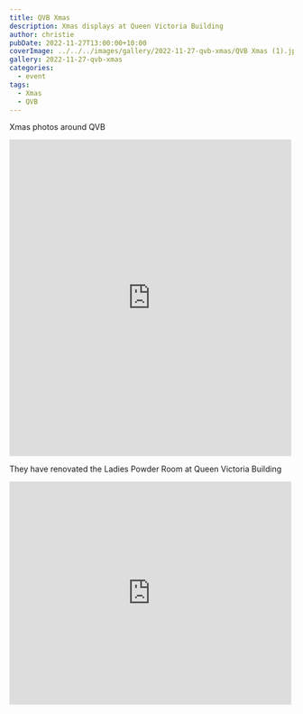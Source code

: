```yaml
---
title: QVB Xmas
description: Xmas displays at Queen Victoria Building
author: christie
pubDate: 2022-11-27T13:00:00+10:00
coverImage: ../../../images/gallery/2022-11-27-qvb-xmas/QVB Xmas (1).jpeg
gallery: 2022-11-27-qvb-xmas
categories:
  - event
tags:
  - Xmas
  - QVB
---
```


Xmas photos around QVB

<iframe src="https://www.facebook.com/plugins/post.php?href=https%3A%2F%2Fwww.facebook.com%2Fchris1.tham%2Fposts%2Fpfbid02vp7fGLYQetJx5g9qv9qmfSqCUKU117iDav177EEuEUfMYeib1e9gVZ16s9bM8XU6l&show_text=true&width=500" width="500" height="562" style="border:none;overflow:hidden" scrolling="no" frameborder="0" allowfullscreen="true" allow="autoplay; clipboard-write; encrypted-media; picture-in-picture; web-share"></iframe>

They have renovated the Ladies Powder Room at Queen Victoria Building

<iframe src="https://www.facebook.com/plugins/post.php?href=https%3A%2F%2Fwww.facebook.com%2Fchris1.tham%2Fposts%2Fpfbid02UtjH1eVzZMi9zHSnTtdhWgq8HLS3AGVWnZQDzV2SduqFbiRo2nTWkoc5CpNcrLiYl&show_text=true&width=500" width="500" height="396" style="border:none;overflow:hidden" scrolling="no" frameborder="0" allowfullscreen="true" allow="autoplay; clipboard-write; encrypted-media; picture-in-picture; web-share"></iframe>

